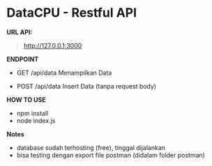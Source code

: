 # DataCPU - Restful API

**URL API:**
> http://127.0.0.1:3000


**ENDPOINT**

- GET /api/data
Menampilkan Data 

- POST /api/data
Insert Data (tanpa request body)

**HOW TO USE**
- npm install
- node index.js

**Notes**
- database sudah terhosting (free), tinggal dijalankan
- bisa testing dengan export file postman (didalam folder postman)